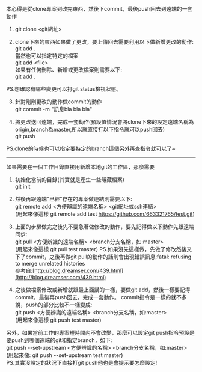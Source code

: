 本心得是從clone專案到改完東西，然後下commit，最後push回去到遠端的一套動作

1.
	git clone <git網址>

2. clone下來的東西如果做了更改，要上傳回去需要利用以下做新增更改的動作:  
	git add .  
當然也可以指定特定的檔案  
	git add \<file\>  
如果有任何刪除、新增或更改檔案則需要以下:  
	git add .  

PS.想確認有哪些變更可以打git status檢視狀態。


3. 針對剛剛更改的動作做commit的動作  
	git commit -m "訊息bla bla bla"

4. 將更改送回遠端，完成一套動作(預設值情況會將clone下來的設定遠端名稱為origin,branch為master,所以就直接打以下指令就可以push回去)  
	git push

PS.clone的時候也可以指定要特定的branch這個另外再查指令就可以了~


---

如果需要在一個工作目錄直接用新增本地git的工作區，那麼需要

1. 初始化當前的目錄(其實就是產生一些隱藏檔案)  
	git init

2. 然後再跟遠端"已經"存在的專案做連結則需要以下:  
	git remote add <方便辨識的遠端名稱> <git網址或ssh連結>  
	(用起來像這樣 git remote add test https://github.com/663321765/test.git)

3. 上面的步驟做完之後先不要急著做修改的動作，要先記得做以下動作先跟遠端同步:  
	git pull <方便辨識的遠端名稱> <branch分支名稱，如:master>  
	(用起來像這樣 git pull test master)
PS.如果沒先這樣做，先做了修改然後又下了commit，之後再做git pull的動作的話則會出現錯誤訊息:fatal: refusing to merge unrelated histories  
參考自:[http://blog.dreamser.com/439.html](http://blog.dreamser.com/439.html)

4. 之後做檔案修改或新增就跟最上面講的一樣，要做git add，然後一樣要記得commit，最後再push回去，完成一套動作。
commit指令是一樣的就不多說，push的部分比較不一樣變成:  
	git push <方便辨識的遠端名稱> <branch分支名稱，如:master>  
	(用起來像這樣 git push test master)

另外，如果當前工作的專案短時間內不會改變，那麼可以設定git push指令預設是要push到哪個遠端的git和指定branch，如下:  
	git push --set-upstream <方便辨識的名稱> <branch分支名稱，如:master>  
(用起來像: git push --set-upstream test master)  
PS.其實沒設定的狀況下直接打git push他也是會提示要怎麼設定!

